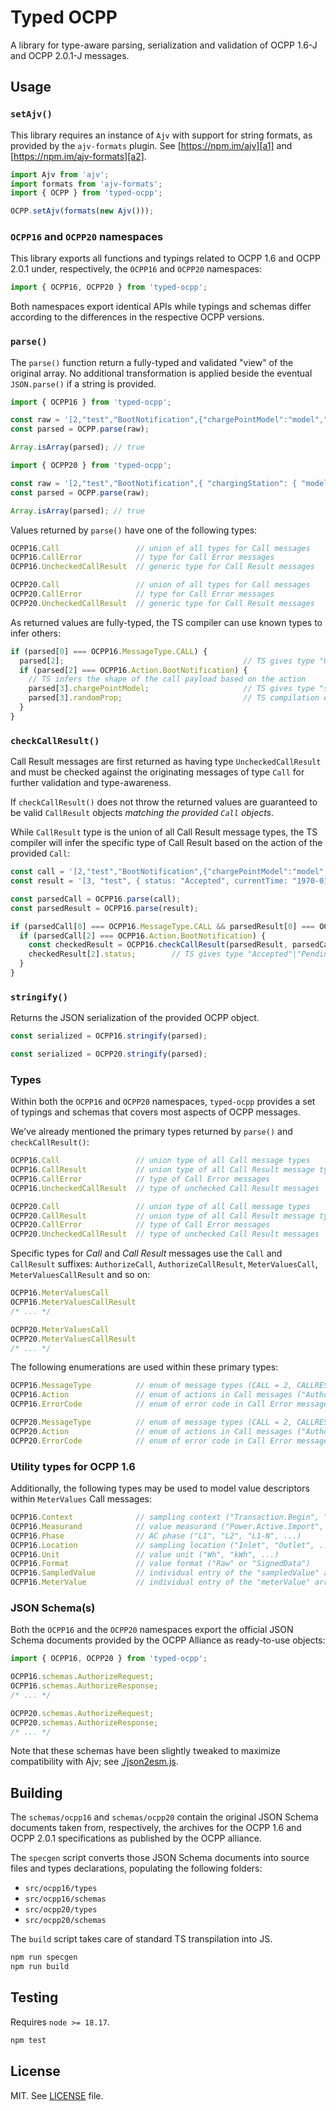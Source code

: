 
# Typed OCPP

A library for type-aware parsing, serialization and validation of OCPP 1.6-J
and OCPP 2.0.1-J messages.

## Usage

### `setAjv()`

This library requires an instance of `Ajv` with support for string formats,
as provided by the `ajv-formats` plugin. See [https://npm.im/ajv][a1] and 
[https://npm.im/ajv-formats][a2].

```typescript
import Ajv from 'ajv';
import formats from 'ajv-formats';
import { OCPP } from 'typed-ocpp';

OCPP.setAjv(formats(new Ajv()));
```

[a1]: https://npm.im/ajv
[a2]: https://npm.im/ajv-formats

### `OCPP16` and `OCPP20` namespaces

This library exports all functions and typings related to OCPP 1.6 and
OCPP 2.0.1 under, respectively, the `OCPP16` and `OCPP20` namespaces:

```typescript
import { OCPP16, OCPP20 } from 'typed-ocpp';
```

Both namespaces export identical APIs while typings and schemas differ
according to the differences in the respective OCPP versions.

### `parse()`

The `parse()` function return a fully-typed and validated "view" of the
original array. No additional transformation is applied beside the eventual
`JSON.parse()` if a string is provided.

```typescript
import { OCPP16 } from 'typed-ocpp';

const raw = '[2,"test","BootNotification",{"chargePointModel":"model","chargePointVendor":"vendor"}]';
const parsed = OCPP.parse(raw);

Array.isArray(parsed); // true
```

```typescript
import { OCPP20 } from 'typed-ocpp';

const raw = '[2,"test","BootNotification",{ "chargingStation": { "model": "test", "vendorName": "test" }, "reason": "PowerUp"}]';
const parsed = OCPP.parse(raw);

Array.isArray(parsed); // true
```

Values returned by `parse()` have one of the following types:

```typescript
OCPP16.Call                 // union of all types for Call messages
OCPP16.CallError            // type for Call Error messages
OCPP16.UncheckedCallResult  // generic type for Call Result messages

OCPP20.Call                 // union of all types for Call messages
OCPP20.CallError            // type for Call Error messages
OCPP20.UncheckedCallResult  // generic type for Call Result messages
```

As returned values are fully-typed, the TS compiler can use known types to
infer others:

```typescript
if (parsed[0] === OCPP16.MessageType.CALL) {
  parsed[2];                                        // TS gives type "OCPP.Action"          
  if (parsed[2] === OCPP16.Action.BootNotification) {
    // TS infers the shape of the call payload based on the action
    parsed[3].chargePointModel;                     // TS gives type "string"
    parsed[3].randomProp;                           // TS compilation error
  }
}
```

### `checkCallResult()`

Call Result messages are first returned as having type `UncheckedCallResult`
and must be checked against the originating messages of type `Call` for further
validation and type-awareness.

If `checkCallResult()` does not throw the returned values are guaranteed to be
valid `CallResult` objects _matching the provided `Call` objects_.

While `CallResult` type is the union of all Call Result message types, the TS
compiler will infer the specific type of Call Result based on the action of the
provided `Call`:

```typescript
const call = '[2,"test","BootNotification",{"chargePointModel":"model","chargePointVendor":"vendor"}]';
const result = '[3, "test", { status: "Accepted", currentTime: "1970-01-01T00:00:00.000Z", interval: 10 }]';

const parsedCall = OCPP16.parse(call);
const parsedResult = OCPP16.parse(result);

if (parsedCall[0] === OCPP16.MessageType.CALL && parsedResult[0] === OCPP16.MessageType.CALLRESULT) {
  if (parsedCall[2] === OCPP16.Action.BootNotification) {
    const checkedResult = OCPP16.checkCallResult(parsedResult, parsedCall);
    checkedResult[2].status;        // TS gives type "Accepted"|"Pending"|"Rejected"
  }
}
```

### `stringify()`

Returns the JSON serialization of the provided OCPP object.

```typescript
const serialized = OCPP16.stringify(parsed);
```

```typescript
const serialized = OCPP20.stringify(parsed);
```

### Types

Within both the `OCPP16` and `OCPP20` namespaces, `typed-ocpp` provides a set
of typings and schemas that covers most aspects of OCPP messages.

We've already mentioned the primary types returned by `parse()` and
`checkCallResult()`:

```typescript
OCPP16.Call                 // union type of all Call message types
OCPP16.CallResult           // union type of all Call Result message types
OCPP16.CallError            // type of Call Error messages
OCPP16.UncheckedCallResult  // type of unchecked Call Result messages

OCPP20.Call                 // union type of all Call message types
OCPP20.CallResult           // union type of all Call Result message types
OCPP20.CallError            // type of Call Error messages
OCPP20.UncheckedCallResult  // type of unchecked Call Result messages
```

Specific types for _Call_ and _Call Result_ messages use the `Call` and
`CallResult` suffixes: `AuthorizeCall`, `AuthorizeCallResult`,
`MeterValuesCall`, `MeterValuesCallResult` and so on:

```typescript
OCPP16.MeterValuesCall
OCPP16.MeterValuesCallResult
/* ... */

OCPP20.MeterValuesCall
OCPP20.MeterValuesCallResult
/* ... */
```

The following enumerations are used within these primary types:

```typescript
OCPP16.MessageType          // enum of message types (CALL = 2, CALLRESULT = 3, CALLERROR = 4)
OCPP16.Action               // enum of actions in Call messages ("Authorize", "BootNotification", ...)
OCPP16.ErrorCode            // enum of error code in Call Error messages ("NotImplemented", "NotSupported", ...)

OCPP20.MessageType          // enum of message types (CALL = 2, CALLRESULT = 3, CALLERROR = 4)
OCPP20.Action               // enum of actions in Call messages ("Authorize", "BootNotification", ...)
OCPP20.ErrorCode            // enum of error code in Call Error messages ("NotImplemented", "NotSupported", ...)
```

### Utility types for OCPP 1.6

Additionally, the following types may be used to model value descriptors within
`MeterValues` Call messages:

```typescript
OCPP16.Context              // sampling context ("Transaction.Begin", "Sample.Periodic", ...)
OCPP16.Measurand            // value measurand ("Power.Active.Import", "Frequency", ...)
OCPP16.Phase                // AC phase ("L1", "L2", "L1-N", ...)
OCPP16.Location             // sampling location ("Inlet", "Outlet", ...)
OCPP16.Unit                 // value unit ("Wh", "kWh", ...)
OCPP16.Format               // value format ("Raw" or "SignedData")
OCPP16.SampledValue         // individual entry of the "sampledValue" array
OCPP16.MeterValue           // individual entry of the "meterValue" array
```

### JSON Schema(s) 

Both the `OCPP16` and the `OCPP20` namespaces export the official JSON Schema
documents provided by the OCPP Alliance as ready-to-use objects:

```typescript
import { OCPP16, OCPP20 } from 'typed-ocpp';

OCPP16.schemas.AuthorizeRequest;
OCPP16.schemas.AuthorizeResponse;
/* ... */

OCPP20.schemas.AuthorizeRequest;
OCPP20.schemas.AuthorizeResponse;
/* ... */
```

Note that these schemas have been slightly tweaked to maximize compatibility
with Ajv; see [./json2esm.js](./json2esm.js).

## Building

The `schemas/ocpp16` and `schemas/ocpp20` contain the original JSON Schema
documents taken from, respectively, the archives for the OCPP 1.6 and OCPP
2.0.1 specifications as published by the OCPP alliance.

The `specgen` script converts those JSON Schema documents into source files
and types declarations, populating the following folders:

- `src/ocpp16/types`
- `src/ocpp16/schemas`
- `src/ocpp20/types`
- `src/ocpp20/schemas`

The `build` script takes care of standard TS transpilation into JS.

```sh
npm run specgen
npm run build
```

## Testing

Requires `node >= 18.17`.

```sh
npm test
```

## License

MIT. See [LICENSE][l1] file.

[l1]: ./LICENSE
